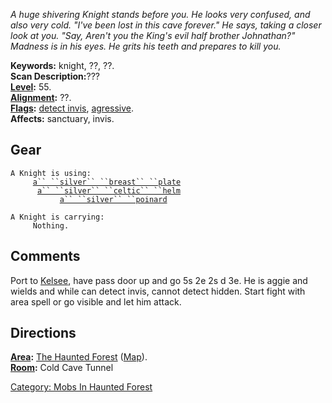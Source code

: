 *A huge shivering Knight stands before you. He looks very confused, and
also very cold. "I've been lost in this cave forever." He says, taking a
closer look at you. "Say, Aren't you the King's evil half brother
Johnathan?" Madness is in his eyes. He grits his teeth and prepares to
kill you.*

**Keywords:** knight, ??, ??.  
**Scan Description:**???  
**[Level](Level "wikilink"):** 55.  
**[Alignment](Alignment "wikilink"):** ??.  
**[Flags](:Category:_Mob_Types "wikilink"):** [detect
invis](Detect_Invis "wikilink"),
[agressive](Aggressive_Mobs "wikilink").  
**Affects:** sanctuary, invis.  

## Gear

`A Knight is using:`  
<worn on fbody>`     `[`a`` ``silver`` ``breast`` ``plate`](Silver_Breast_Plate "wikilink")  
<worn on head>`      `[`a`` ``silver`` ``celtic`` ``helm`](Silver_Celtic_Helm "wikilink")  
<wielded>`           `[`a`` ``silver`` ``poinard`](Silver_Poinard "wikilink")

`A Knight is carrying:`  
`     Nothing.`

## Comments

Port to [Kelsee](Kelsee "wikilink"), have pass door up and go 5s 2e 2s d
3e. He is aggie and wields and while can detect invis, cannot detect
hidden. Start fight with area spell or go visible and let him attack.

## Directions

**[Area](:Category:_Areas "wikilink"):** [The Haunted
Forest](:Category:_Haunted_Forest "wikilink")
([Map](AreaName_Map "wikilink")).  
**[Room](:Category:_Rooms "wikilink"):** Cold Cave Tunnel  

[Category: Mobs In Haunted
Forest](Category:_Mobs_In_Haunted_Forest "wikilink")
